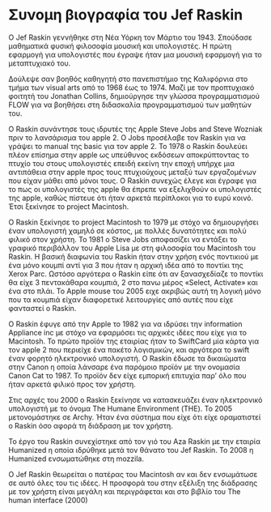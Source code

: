 # Συνομη βιογραφία του Jef Raskin
O Jef Raskin γεννήθηκε στη Νέα Υόρκη τον Μάρτιο του 1943. Σπούδασε μαθηματικά φυσική φιλοσοφία μουσική και υπολογιστές. Η πρώτη εφαρμογή για υπολογιστές που έγραψε ήταν μια μουσική εφαρμογή για το μεταπτυχιακό του. 

Δούλεψε σαν βοηθός καθηγητή στο πανεπιστήμιο της Καλιφόρνια στο τμήμα των visual arts από το 1968 έως το 1974. Μαζί με τον προπτυχιακό φοιτητή του Jonathan Collins, δημιούργησε την γλώσσα προγραμματισμού FLOW για να βοηθήσει στη διδασκαλία προγραμματισμού των μαθητών του.

Ο Raskin συνάντησε τους ιδρυτές της Apple Steve Jobs and Steve Wozniak πριν το λανσάρισμα του apple 2. O Jobs προσέλαβε τον Raskin για να γράψει το manual της basic για τον apple 2. To 1978 o Raskin δουλεύει πλέον επίσημα στην apple ως υπεύθυνος εκδόσεων αποκρύπτοντας το πτυχίο του στους υπολογιστές επειδή εκείνη την εποχή υπήρχε μια αντιπάθεια στην apple προς τους πτυχιούχους μεταξύ των εργαζομένων που είχαν μάθει από μόνοι τους. Ο Raskin συνεχώς έλεγε και έγραφε για το πως οι υπολογιστές της apple θα έπρεπε να εξελιχθούν οι υπολογιστές της apple, καθώς πίστευε ότι ήταν αρκετά περίπλοκοι για το ευρύ κοινό. Έτσι ξεκίνησε το project Macintosh. 

O Raskin ξεκίνησε το project Macintosh το 1979 με στόχο να δημιουργήσει έναν υπολογιστή χαμηλό σε κόστος, με πολλές δυνατότητες και πολύ φιλικό στον χρήστη. Το 1981 ο Steve Jobs αποφασίζει να εντάξει το γραφικό περιβάλλον του Apple Lisa με στη φιλοσοφία του Macintosh του Raskin. Η βασική διαφωνία του Raskin ήταν στην χρήση ενός ποντικιού με ένα μόνο κουμπί αντί για 3 που ήταν η αρχική ιδέα από το ποντίκι της Xerox Parc. Ωστόσο αργότερα ο Raskin είπε ότι αν ξανασχεδίαζε το ποντίκι θα είχε 3 πεντακάθαρα κουμπιά, 2 στο πανω μέρος «Select, Activate» και ένα στο πλάι. Το Apple mouse του 2005 ειχε ακριβώς αυτή τη λογική μόνο που τα κουμπιά είχαν διαφορετικέ λειτουργίες από αυτές που είχε φανταστεί ο Raskin.

O Raskin έφυγε από την Apple το 1982 για να ιδρύσει την information Appliance inc με στόχο να εφαρμόσει τις αρχικές ιδέες που είχε για το Macintosh. Το πρώτο προϊόν της εταιρίας ήταν το SwiftCard μία κάρτα για τον apple 2 που περιείχε ένα πακέτο λογισμικών, και αργότερα το swift έναν φορητό ηλεκτρονικό υπολογιστή. Ο Raskin έδωσε τα δικαιώματα στην Canon η οποία λάνσαρε ένα παρόμοιο προϊόν με την ονομασία Canon Cat το 1987. Το προϊόν δεν είχε εμπορική επιτυχία παρ’ όλο που ήταν αρκετά φιλικό προς τον χρήστη.

Στις αρχές του 2000 ο Raskin ξεκίνησε να κατασκευάζει έναν ηλεκτρονικό υπολογιστή με το όνομα The Humane Environment (ΤΗΕ). Το 2005 μετονομάστηκε σε Archy. Ήταν  ένα σύστημα που είχε ότι είχε οραματιστεί ο Raskin όσο αφορά τη  διάδραση με τον χρήστη.

Το έργο του Raskin συνεχίστηκε από τον γιό του  Aza Raskin με την εταιρία Humanized η οποία ιδρύθηκε μετά τον θάνατο του Jef Raskin. To 2008 η Humanized ενσωματώθηκε στη mozzila.

Ο Jef  Raskin θεωρείται ο πατέρας του Macintosh αν και δεν ενσωμάτωσε σε αυτό όλες του τις ιδέες. Η προσφορά του στην εξέλιξη της διάδρασης με τον χρήστη είναι μεγάλη και περιγράφεται και στο βιβλίο του The human interface (2000)
